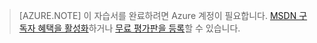 ﻿
> [AZURE.NOTE]
> 이 자습서를 완료하려면 Azure 계정이 필요합니다. <a href="/pricing/member-offers/msdn-benefits-details/" target="_blank">MSDN 구독자 혜택을 활성화</a>하거나 <a href="/pricing/free-trial/" target="_blank">무료 평가판을 등록</a>할 수 있습니다.

<!--HONumber=52--> 
